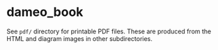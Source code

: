 # dameo_book
See `pdf/` directory for printable PDF files. These are produced from the HTML and diagram images in other subdirectories.

